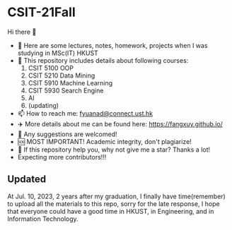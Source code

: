 # CSIT-21Fall
Hi there 👋


- 🔭 Here are some lectures, notes, homework, projects when I was studying in MSc(IT) HKUST
- 📝 This repository includes details about following courses:
  1. CSIT 5100 OOP
  2. CSIT 5210 Data Mining
  3. CSIT 5910 Machine Learning
  4. CSIT 5930 Search Engine
  5. AI
  6. (updating)
- 📫 How to reach me: fyuanad@connect.ust.hk
- ✈️ More details about me can be found here: https://fangxuy.github.io/
- 🚡 Any suggestions are welcomed!
- 🆘 MOST IMPORTANT! Academic integrity, don't plagiarize!
- 🤙 If this repository help you, why not give me a star? Thanks a lot!
- Expecting more contributors!!!

## Updated
At Jul. 10, 2023, 2 years after my graduation, I finally have time(remember) to upload all the materials to this repo, sorry for the late response, I hope that everyone could have a good time in HKUST, in Engineering, and in Information Technology.

